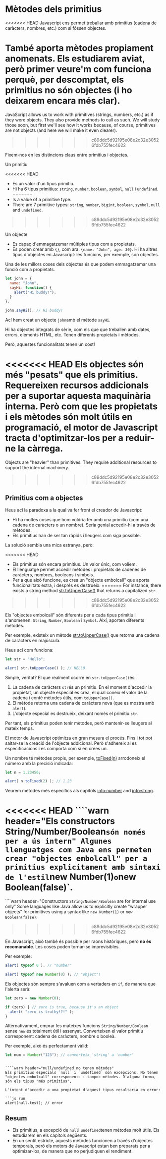 # Mètodes dels primitius 

<<<<<<< HEAD
Javascript ens permet treballar amb primitius (cadena de caràcters, nombres, etc.) com si fóssen objectes.

També aporta mètodes propiament anomenats. Els estudiarem aviat, però primer veure'm com funciona perquè, per descomptat, els primitius no són objectes (i ho deixarem encara més clar).
=======
JavaScript allows us to work with primitives (strings, numbers, etc.) as if they were objects. They also provide methods to call as such. We will study those soon, but first we'll see how it works because, of course, primitives are not objects (and here we will make it even clearer).
>>>>>>> c89ddc5d92195e08e2c32e30526fdb755fec4622

Fixem-nos en les distincions claus entre primitius i objectes.

Un primitiu

<<<<<<< HEAD
- Es un valor d'un tipus primitiu.
- Hi ha 6 tipus primitius: `string`, `number`, `boolean`, `symbol`, `null` i `undefined`.
=======
- Is a value of a primitive type.
- There are 7 primitive types: `string`, `number`, `bigint`, `boolean`, `symbol`, `null` and `undefined`.
>>>>>>> c89ddc5d92195e08e2c32e30526fdb755fec4622

Un objecte

- Es capaç d'emmagatzemar múltiples tipus com a propietats.
- Es poden crear amb `{}`, com ara: `{name: "John", age: 30}`. Hi ha altres tipus d'objectes en Javascript: les funcions, per exemple, són objectes. 

Una de les millors coses dels objectes és que podem emmagatzemar una funció com a propietats.  

```js run
let john = {
  name: "John",
  sayHi: function() {
    alert("Hi buddy!");
  }
};

john.sayHi(); // Hi buddy!
```

Ací hem creat un objecte `john`amb el mètode `sayHi`.

Hi ha objectes integrats de sèrie, com els que que treballen amb dates, errors, elements HTML, etc. Tenen diferents propietats i mètodes. 

Però, aquestes funcionalitats tenen un cost!

<<<<<<< HEAD
Els objectes són més "pesats" que els primitius. Requereixen recursos addicionals per a suportar aquesta maquinària interna. Però com que les propietats i els mètodes són molt útils en programació, el motor de Javascript tracta d'optimitzar-los per a reduir-ne la càrrega. 
=======
Objects are "heavier" than primitives. They require additional resources to support the internal machinery.
>>>>>>> c89ddc5d92195e08e2c32e30526fdb755fec4622



## Primitius com a objectes

Heus ací la paradoxa a la qual va fer front el creador de Javascript:

- Hi ha moltes coses que hom voldria fer amb una primitiu (com una cadena de caràcters o un nombre). Seria genial accedir-hi a través de mètodes. 
- Els primitius han de ser tan ràpids i lleugers com siga possible.

La solució sembla una mica estranya, però: 

<<<<<<< HEAD
- Els primitius són encara primitius. Un valor únic, com voliem. 
- El llenguatge permet accedir mètodes i propietats de cadenes de caràcters, nombres, booleans i símbols. 
- Per a que això funcione, es crea un "objecte embolcall" que aporta funcionalitats extra, i després es destrueix. 
=======
For instance, there exists a string method [str.toUpperCase()](https://developer.mozilla.org/en/docs/Web/JavaScript/Reference/Global_Objects/String/toUpperCase) that returns a capitalized `str`.
>>>>>>> c89ddc5d92195e08e2c32e30526fdb755fec4622

Els "objectes embolcall" són diferents per a cada tipus primitiu i s'anomenen: `String`, `Number`, `Boolean` i `Symbol`. Així, aporten diferents mètodes. 

Per exemple, existeix un mètode [str.toUpperCase()](https://developer.mozilla.org/en/docs/Web/JavaScript/Reference/Global_Objects/String/toUpperCase) que retorna una cadena de caràcters en majúscula. 

Heus ací com funciona:

```js run
let str = "Hello";

alert( str.toUpperCase() ); // HELLO
```

Simple, veritat? El que realment ocorre en `str.toUpperCase()`és:

1. La cadena de caràcters `str`és un primitiu. En el moment d'accedir la propietat, un objecte especial es crea, el qual coneix el valor de la cadena i conté mètodes útils, com `toUpperCase()`.
2. El mètode retorna una cadena de caràcters nova (que es mostra amb `alert`).
3. L'objecte especial es destrueix, deixant només el primitiu `str`.

Per tant, els primitius poden tenir mètodes, però mantenir-se lleugers al mateix temps. 

El motor de Javascript optimitza en gran mesura el procés. Fins i tot pot saltar-se la creació de l'objecte addicional. Però s'adhereix al es especificacions i es comporta com si en crees un. 

Un nombre té mètodes propis, per exemple,  [toFixed(n)](https://developer.mozilla.org/en-US/docs/Web/JavaScript/Reference/Global_Objects/Number/toFixed) arrodoneix el número amb la precisió indicada:

```js run
let n = 1.23456;

alert( n.toFixed(2) ); // 1.23
```

Veurem mètodes més específics als capítols <info:number> and <info:string>.

<<<<<<< HEAD
````warn header="Els constructors String/Number/Boolean`són només per a ús intern"
Algunes llenguatges com Java ens permeten crear "objectes embolcall" per a primitius explicitament amb sintaxi de l'estil`new Number(1)` o `new Boolean(false)`.
=======
````warn header="Constructors `String/Number/Boolean` are for internal use only"
Some languages like Java allow us to explicitly create "wrapper objects" for primitives using a syntax like `new Number(1)` or `new Boolean(false)`.
>>>>>>> c89ddc5d92195e08e2c32e30526fdb755fec4622

En Javascript, això també és possible per raons històriques, però **no és recomanable**. Les coses poden tornar-se imprevisibles.

Per exemple:

```js run
alert( typeof 0 ); // "number"

alert( typeof new Number(0) ); // "object"!
```

Els objectes són sempre s'avaluen com a vertaders en `if`, de manera que l'alerta serà:

```js run
let zero = new Number(0);

if (zero) { // zero is true, because it's an object
  alert( "zero is truthy!?!" );
}
```

Alternativament, emprar les mateixes funcions `String/Number/Boolean` sense `new` és totalment útil i assenyat. Converteixen el valor primitiu corresponent: cadena de caràcters, nombre o booleà.

Per exemple, això és perfectament vàlid: 

```js
let num = Number("123"); // converteix 'string' a 'number'
```
````

​````warn header="null/undefined no tenen mètodes"
Els primitius especials `null` i `undefined` són excepcions. No tenen "objectes embolcall" corresponents i tampoc mètodes. D'alguna forma, són els tipus "més primitius",

L'intent d'accedir a una propietat d'aquest tipus resultaria en error:

​```js run
alert(null.test); // error
````

## Resum

- Els primitius, a excepció de `null`i `undefined`tenen mètodes molt útils. Els estudiarem en els capítols següents. 
- En un sentit estricte, aquests mètodes funcionen a través d'objectes temporals, però els motors de Javascript estan ben preparats per a optimizar-los, de manera que no perjudiquen el rendiment. 